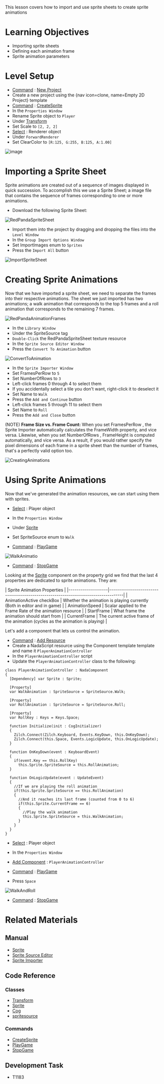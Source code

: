 This lesson covers how to import and use sprite sheets to create sprite animations

 # Learning Objectives
 - Importing sprite sheets
 - Defining each animation frame
 - Sprite animation parameters

 # Level Setup
- [Command](../../zilchmanual/editor/editorcommands/commands.md) : [New Project](../../../code_reference/command_reference.md#newproject)
 - Create a new project using the {nav icon=clone, name=Empty 2D Project} template
- [Command](../../zilchmanual/editor/editorcommands/commands.md) : [CreateSprite](../../../code_reference/command_reference.md#createsprite)
- In the `Properties Window`
 - Rename Sprite object to `Player`
 - Under [Transform](../../../code_reference/class_reference/transform.md)
  - Set Scale  to `[2, 2, 2]`
- [Select](../../zilchmanual/editor/editorcommands/selectobject.md) : Renderer object
 - Under `ForwardRenderer`
  - Set ClearColor  to `[R:125, G:255, B:125, A:1.00]`



![image](https://raw.githubusercontent.com/ZilchEngine/ZilchFiles/master/doc_files/106281.png)


 # Importing a Sprite Sheet

Sprite animations are created out of a sequence of images displayed in quick succession. To accomplish this we use a Sprite Sheet; a image file that contains the sequence of frames corresponding to one or more animations.

- Download the following Sprite Sheet:



![RedPandaSpriteSheet](https://raw.githubusercontent.com/ZilchEngine/ZilchFiles/master/doc_files/106314.png)


- Import them into the project by dragging and dropping the files into the `Level Window`
- In the `Group Import Options Window`
 - Set ImportImages enum to `Sprites`
 - Press the `Import All` button



![ImportSpriteSheet](https://raw.githubusercontent.com/ZilchEngine/ZilchFiles/master/doc_files/106316.gif)


 # Creating Sprite Animations

Now that we have imported a sprite sheet, we need to separate the frames into their respective animations. The sheet we just imported has two animations; a walk animation that corresponds to the top 5 frames and a roll animation that corresponds to the remaining 7 frames.



![RedPandaAnimationFrames](https://raw.githubusercontent.com/ZilchEngine/ZilchFiles/master/doc_files/106388.png)


- In the `Library Window`
 - Under the SpriteSource  tag
  - `Double-Click` the RedPandaSpriteSheet texture resource
- In the `Sprite Source Editor Window`
 - Press the `Convert To Animation` button



![ConvertToAnimation](https://raw.githubusercontent.com/ZilchEngine/ZilchFiles/master/doc_files/106407.png)


- In the `Sprite Importer Window`
 - Set FramesPerRow  to `5`
 - Set NumberOfRows  to `3`
 - Left-click  frames 0 through 4 to select them
 - If you accidentally select a tile you don't want, right-click  it to deselect it
 - Set Name  to `Walk`
 - Press the `Add and Continue` button
 - Left-click  frames 5 through 11 to select them
 - Set Name  to `Roll`
 - Press the `Add and Close` button

(NOTE) **Frame Size vs. Frame Count:** When you set FramesPerRow , the Sprite Importer automatically calculates the FrameWidth  property, and vice versa. Likewise, when you set NumberOfRows , FrameHeight  is computed automatically, and vice versa. As a result, if you would rather specify the pixel dimensions of each frame in a sprite sheet than the number of frames, that's a perfectly valid option too.



![CreatingAnimations](https://raw.githubusercontent.com/ZilchEngine/ZilchFiles/master/doc_files/106325.gif)


 # Using Sprite Animations

Now that we've generated the animation resources, we can start using them with sprites.

- [Select](../../zilchmanual/editor/editorcommands/selectobject.md) : Player object
- In the `Properties Window`
 - Under [Sprite](../../../code_reference/class_reference/sprite.md)
 - Set SpriteSource enum to `Walk`

- [Command](../../zilchmanual/editor/editorcommands/commands.md) : [PlayGame](../../../code_reference/command_reference.md#playgame)



![WalkAnimatio](https://raw.githubusercontent.com/ZilchEngine/ZilchFiles/master/doc_files/106332.gif)


- [Command](../../zilchmanual/editor/editorcommands/commands.md) : [StopGame](../../../code_reference/command_reference.md#stopgame)

Looking at the [Sprite](../../../code_reference/class_reference/sprite.md) component on the property grid we find that the last 4 properties are dedicated to sprite animations. They are:

| Sprite Animation Properties |
|--------------------|-------------------------------------------------------------------------------------|
| AnimationActive checkBox | Whether the animation is playing currently (Both in editor and in game) |
| AnimationSpeed   | Scalar applied to the Frame Rate of the animation resource   |
| StartFrame           | What frame the animation should start from  |
| CurrentFrame      | The current active frame of the animation (cycles as the animation is playing) |

Let's add a component that lets us control the animation.

- [Command](../../zilchmanual/editor/editorcommands/commands.md) : [Add Resource](../../zilchmanual/editor/editorcommands/resourceadding.md)
 - Create a NadaScript resource using the Component template template and name it `PlayerAnimationController`
- In the `PlayerAnimationController` script
 - Update the `PlayerAnimationController` class to the following:

```TS:"PlayerAnimationController"
class PlayerAnimationController : NadaComponent
{
  [Dependency] var Sprite : Sprite;
  
  [Property]
  var WalkAnimation : SpriteSource = SpriteSource.Walk;
  
  [Property]
  var RollAnimation : SpriteSource = SpriteSource.Roll;
  
  [Property]
  var RollKey : Keys = Keys.Space;
  
  function Initialize(init : CogInitializer)
  {
    Zilch.Connect(Zilch.Keyboard, Events.KeyDown, this.OnKeyDown);
    Zilch.Connect(this.Space, Events.LogicUpdate, this.OnLogicUpdate);
  }

  function OnKeyDown(event : KeyboardEvent)
  {
    if(event.Key == this.RollKey)
      this.Sprite.SpriteSource = this.RollAnimation;
  }

  function OnLogicUpdate(event : UpdateEvent)
  {
    //If we are playing the roll animation
    if(this.Sprite.SpriteSource == this.RollAnimation)
    {
      //And it reaches its last frame (counted from 0 to 6)
      if(this.Sprite.CurrentFrame == 6)
      {
        //Play the walk animation
        this.Sprite.SpriteSource = this.WalkAnimation;
      }
    }
  }
}
```
- [Select](../../zilchmanual/editor/editorcommands/selectobject.md) : Player object
- In the `Properties Window`
 - [Add Component](../../zilchmanual/editor/addremovecomponent.md) : `PlayerAnimationController`
- [Command](../../zilchmanual/editor/editorcommands/commands.md) : [PlayGame](../../../code_reference/command_reference.md#playgame)

- Press `Space`



![WalkAndRoll](https://raw.githubusercontent.com/ZilchEngine/ZilchFiles/master/doc_files/106395.gif)


- [Command](../../zilchmanual/editor/editorcommands/commands.md) : [StopGame](../../../code_reference/command_reference.md#stopgame)

 # Related Materials

 ## Manual
- [Sprite](../../zilchmanual/graphics/sprites/sprite.md)
- [Sprite Source Editor](../../zilchmanual/graphics/sprites/spritesourceeditor.md)
- [Sprite Importer](../../zilchmanual/graphics/sprites/spriteimporter.md)

 ## Code Reference
 ### Classes
- [Transform](../../../code_reference/class_reference/transform.md)
- [Sprite](../../../code_reference/class_reference/sprite.md)
- [Cog](../../../code_reference/class_reference/cog.md)
- [spritesource](../../../code_reference/class_reference/spritesource.md)

 ### Commands
- [CreateSprite](../../../code_reference/command_reference.md#createsprite)
- [PlayGame](../../../code_reference/command_reference.md#playgame)
- [StopGame](../../../code_reference/command_reference.md#stopgame)


 ## Development Task
- T1183
 

 